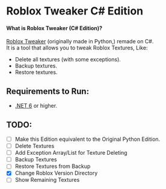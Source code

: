# Roblox Tweaker C# Edition
#### What is Roblox Tweaker (C# Edition)?
[Roblox Tweaker](https://github.com/OhRetro/Roblox-Tweaker) (originally made in Python,) remade on C#. <br/>
It is a tool that allows you to tweak Roblox Textures, Like:

- Delete all textures (with some exceptions).
- Backup textures.
- Restore textures.

## Requirements to Run:
* [.NET 6](https://dotnet.microsoft.com/en-us/download) or higher.

## TODO:
* [ ] Make this Edition equivalent to the Original Python Edition.
* [ ] Delete Textures
* [ ] Add Exception Array/List for Texture Deleting
* [ ] Backup Textures
* [ ] Restore Textures from Backup
* [x] Change Roblox Version Directory
* [ ] Show Remaining Textures